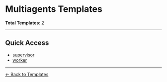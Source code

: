 # Multiagents Templates

**Total Templates**: 2

---

## Quick Access

- [supervisor](supervisor.json)
- [worker](worker.json)

---

[← Back to Templates](../README.md)
